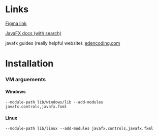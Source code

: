 # Links

[Figma link](https://www.figma.com/file/dpeMlWStSWrVHfLd0Uohws/Untitled?node-id=0%3A1&t=PVQi61Ig3AWtWNMm-1)

[JavaFX docs (with search)](https://openjfx.io/javadoc/15)

javafx guides (really helpful website):
[edencoding.com](https://edencoding.com/javafx-layouts/)

# Installation
### VM arguements

#### Windows
`--module-path lib/windows/lib --add-modules javafx.controls,javafx.fxml`

#### Linux
`--module-path lib/linux --add-modules javafx.controls,javafx.fxml`
